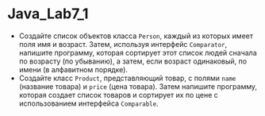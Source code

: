 # Java_Lab7_1

* Создайте список объектов класса `Person`, каждый из которых имеет поля имя и возраст. Затем, используя интерфейс `Comparator`, напишите программу, которая сортирует этот список людей сначала по возрасту (по убыванию), а затем, если возраст одинаковый, по имени (в алфавитном порядке).
* Создайте класс `Product`, представляющий товар, с полями `name` (название товара) и `price` (цена товара). Затем напишите программу, которая создает список товаров и сортирует их по цене с использованием интерфейса `Comparable`.
